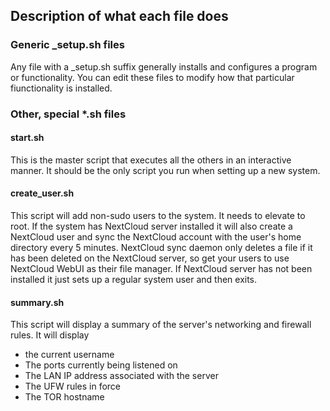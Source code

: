 ## Description of what each file does
### Generic _setup.sh files
Any file with a _setup.sh suffix generally installs and configures a program or functionality. You can edit these files to modify how that particular fiunctionality is installed.

### Other, special *.sh files
#### start.sh
This is the master script that executes all the others in an interactive manner. It should be the only script you run when setting up a new system.

#### create_user.sh
This script will add non-sudo users to the system. 
It needs to elevate to root.
If the system has NextCloud server installed it will also create a NextCloud user and sync the NextCloud account with the user's home directory every 5 minutes. 
NextCloud sync daemon only deletes a file if it has been deleted on the NextCloud server, so get your users to use NextCloud WebUI as their file manager.
If NextCloud server has not been installed it just sets up a regular system user and then exits.

#### summary.sh
This script will display a summary of the server's networking and firewall rules.
It will display
- the current username
- The ports currently being listened on
- The LAN IP address associated with the server
- The UFW rules in force
- The TOR hostname
